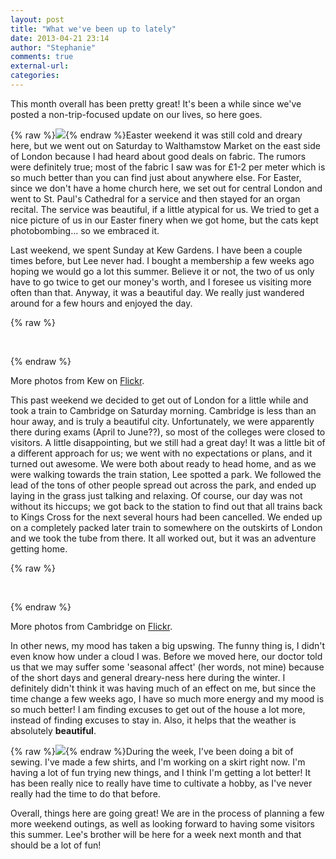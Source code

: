 ```yaml
---
layout: post
title: "What we've been up to lately"
date: 2013-04-21 23:14
author: "Stephanie"
comments: true
external-url: 
categories: 
---
```


This month overall has been pretty great! It's been a while since we've posted a non-trip-focused update on our lives, so here goes.

{% raw %}<a class="fancybox" href="/images/blog/2013-04-21-what-weve-been-up-to-lately/DSC01846.jpg"><img src="/images/blog/2013-04-21-what-weve-been-up-to-lately/thumbnails/DSC01846.jpg" class="right"/></a>{% endraw %}Easter weekend it was still cold and dreary here, but we went out on Saturday to Walthamstow Market on the east side of London because I had heard about good deals on fabric. The rumors were definitely true; most of the fabric I saw was for £1-2 per meter which is so much better than you can find just about anywhere else. For Easter, since we don't have a home church here, we set out for central London and went to St. Paul's Cathedral for a service and then stayed for an organ recital. The service was beautiful, if a little atypical for us. We tried to get a nice picture of us in our Easter finery when we got home, but the cats kept photobombing... so we embraced it.  

Last weekend, we spent Sunday at Kew Gardens. I have been a couple times before, but Lee never had. I bought a membership a few weeks ago hoping we would go a lot this summer. Believe it or not, the two of us only have to go twice to get our money's worth, and I foresee us visiting more often than that. Anyway, it was a beautiful day. We really just wandered around for a few hours and enjoyed the day. 

{% raw %}
<p class="fancybox-group">
    <a class="fancybox" rel="kew" href="/images/blog/2013-04-21-what-weve-been-up-to-lately/DSC02514.jpg"><img src="/images/blog/2013-04-21-what-weve-been-up-to-lately/thumbnails/DSC02514.jpg" alt=""/></a>
    <a class="fancybox" rel="kew" href="/images/blog/2013-04-21-what-weve-been-up-to-lately/DSC02542.jpg"><img src="/images/blog/2013-04-21-what-weve-been-up-to-lately/thumbnails/DSC02542.jpg" alt=""/></a>
    <a class="fancybox" rel="kew" href="/images/blog/2013-04-21-what-weve-been-up-to-lately/DSC02600.jpg"><img src="/images/blog/2013-04-21-what-weve-been-up-to-lately/thumbnails/DSC02600.jpg" alt=""/></a>
    <a class="fancybox" rel="kew" href="/images/blog/2013-04-21-what-weve-been-up-to-lately/DSC02650.jpg"><img src="/images/blog/2013-04-21-what-weve-been-up-to-lately/thumbnails/DSC02650.jpg" alt=""/></a>
</p>
{% endraw %}

More photos from Kew on [Flickr][1].

This past weekend we decided to get out of London for a little while and took a train to Cambridge on Saturday morning. Cambridge is less than an hour away, and is truly a beautiful city. Unfortunately, we were apparently there during exams (April to June??), so most of the colleges were closed to visitors. A little disappointing, but we still had a great day! It was a little bit of a different approach for us; we went with no expectations or plans, and it turned out awesome. We were both about ready to head home, and as we were walking towards the train station, Lee spotted a park. We followed the lead of the tons of other people spread out across the park, and ended up laying in the grass just talking and relaxing. Of course, our day was not without its hiccups; we got back to the station to find out that all trains back to Kings Cross for the next several hours had been cancelled.  We ended up on a completely packed later train to somewhere on the outskirts of London and we took the tube from there. It all worked out, but it was an adventure getting home. 

{% raw %}
<p class="fancybox-group">
    <a class="fancybox" rel="cambridge" href="/images/blog/2013-04-21-what-weve-been-up-to-lately/DSC03091.jpg"><img src="/images/blog/2013-04-21-what-weve-been-up-to-lately/thumbnails/DSC03091.jpg" alt=""/></a>
    <a class="fancybox" rel="cambridge" href="/images/blog/2013-04-21-what-weve-been-up-to-lately/DSC03118.jpg"><img src="/images/blog/2013-04-21-what-weve-been-up-to-lately/thumbnails/DSC03118.jpg" alt=""/></a>
    <a class="fancybox" rel="cambridge" href="/images/blog/2013-04-21-what-weve-been-up-to-lately/DSC03178.jpg"><img src="/images/blog/2013-04-21-what-weve-been-up-to-lately/thumbnails/DSC03178.jpg" alt=""/></a>
    <a class="fancybox" rel="cambridge" href="/images/blog/2013-04-21-what-weve-been-up-to-lately/DSC03195.jpg"><img src="/images/blog/2013-04-21-what-weve-been-up-to-lately/thumbnails/DSC03195.jpg" alt=""/></a>
</p>
{% endraw %}

More photos from Cambridge on [Flickr][2].

In other news, my mood has taken a big upswing. The funny thing is, I didn't even know how under a cloud I was. Before we moved here, our doctor told us that we may suffer some 'seasonal affect' (her words, not mine) because of the short days and general dreary-ness here during the winter. I definitely didn't think it was having much of an effect on me, but since the time change a few weeks ago, I have so much more energy and my mood is so much better! I am finding excuses to get out of the house a lot more, instead of finding excuses to stay in. Also, it helps that the weather is absolutely **beautiful**.

{% raw %}<a class="fancybox" href="/images/blog/2013-04-21-what-weve-been-up-to-lately/IMG_4023.jpg"><img src="/images/blog/2013-04-21-what-weve-been-up-to-lately/thumbnails/IMG_4023.jpg" class="right"/></a>{% endraw %}During the week, I've been doing a bit of sewing. I've made a few shirts, and I'm working on a skirt right now. I'm having a lot of fun trying new things, and I think I'm getting a lot better! It has been really nice to really have time to cultivate a hobby, as I've never really had the time to do that before.

Overall, things here are going great! We are in the process of planning a few more weekend outings, as well as looking forward to having some visitors this summer. Lee's brother will be here for a week next month and that should be a lot of fun!

[1]: http://www.flickr.com/photos/jlgoolsbee/sets/72157633248714000/
[2]: http://www.flickr.com/photos/jlgoolsbee/sets/72157633297078288/
